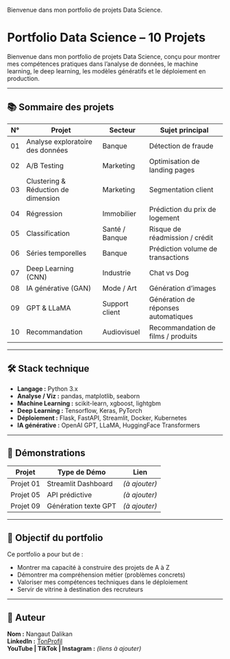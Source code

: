Bienvenue dans mon portfolio de projets Data Science.

# Portfolio Data Science – 10 Projets

Bienvenue dans mon portfolio de projets Data Science, conçu pour montrer mes compétences pratiques dans l’analyse de données, le machine learning, le deep learning, les modèles génératifs et le déploiement en production.

---

## 📚 Sommaire des projets

| N° | Projet                             | Secteur        | Sujet principal                   |
|----|------------------------------------|----------------|-----------------------------------|
| 01 | Analyse exploratoire des données   | Banque         | Détection de fraude               |
| 02 | A/B Testing                        | Marketing      | Optimisation de landing pages     |
| 03 | Clustering & Réduction de dimension | Marketing      | Segmentation client               |
| 04 | Régression                         | Immobilier     | Prédiction du prix de logement    |
| 05 | Classification                     | Santé / Banque | Risque de réadmission / crédit    |
| 06 | Séries temporelles                 | Banque         | Prédiction volume de transactions |
| 07 | Deep Learning (CNN)                | Industrie      | Chat vs Dog                       |
| 08 | IA générative (GAN)                | Mode / Art     | Génération d’images               |
| 09 | GPT & LLaMA                        | Support client | Génération de réponses automatiques |
| 10 | Recommandation                     | Audiovisuel    | Recommandation de films / produits |

---

## 🛠️ Stack technique

- **Langage :** Python 3.x
- **Analyse / Viz :** pandas, matplotlib, seaborn
- **Machine Learning :** scikit-learn, xgboost, lightgbm
- **Deep Learning :** Tensorflow, Keras, PyTorch
- **Déploiement :** Flask, FastAPI, Streamlit, Docker, Kubernetes
- **IA générative :** OpenAI GPT, LLaMA, HuggingFace Transformers

---

## 🚀 Démonstrations

| Projet | Type de Démo | Lien |
|--------|--------------|------|
| Projet 01 | Streamlit Dashboard | *(à ajouter)* |
| Projet 05 | API prédictive | *(à ajouter)* |
| Projet 09 | Génération texte GPT | *(à ajouter)* |

---

## 💼 Objectif du portfolio

Ce portfolio a pour but de :
- Montrer ma capacité à construire des projets de A à Z
- Démontrer ma compréhension métier (problèmes concrets)
- Valoriser mes compétences techniques dans le déploiement
- Servir de vitrine à destination des recruteurs

---

## 👤 Auteur

**Nom :** Nangaut Dalikan  
**LinkedIn :** [TonProfil](https://linkedin.com/in/...)  
**YouTube | TikTok | Instagram :** *(liens à ajouter)*  
